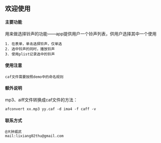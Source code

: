 ## 欢迎使用

#### 主要功能
用来做选择铃声的功能——app提供用户一个铃声列表，供用户选择其中一个使用
	
	1. 在表单，单击选择铃声，仅单选
	2. 选中铃声的同时，播放铃声
	3. 使用plist记录选中的铃声
#### 使用注意

	caf文件需要按照demo中的命名规则
	
#### 额外说明
	
mp3、aiff文件转换成caf文件的方法：
	
	afconvert xx.mp3 yy.caf -d ima4 -f caff -v
	
#### 联系方式
	@大钟威武
	mail:lixiang02thu@gmail.com
	
